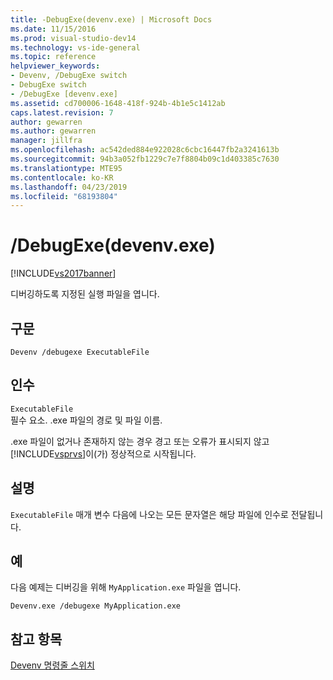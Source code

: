```yaml
---
title: -DebugExe(devenv.exe) | Microsoft Docs
ms.date: 11/15/2016
ms.prod: visual-studio-dev14
ms.technology: vs-ide-general
ms.topic: reference
helpviewer_keywords:
- Devenv, /DebugExe switch
- DebugExe switch
- /DebugExe [devenv.exe]
ms.assetid: cd700006-1648-418f-924b-4b1e5c1412ab
caps.latest.revision: 7
author: gewarren
ms.author: gewarren
manager: jillfra
ms.openlocfilehash: ac542ded884e922028c6cbc16447fb2a3241613b
ms.sourcegitcommit: 94b3a052fb1229c7e7f8804b09c1d403385c7630
ms.translationtype: MTE95
ms.contentlocale: ko-KR
ms.lasthandoff: 04/23/2019
ms.locfileid: "68193804"
---
```

# <a name="debugexe-devenvexe"></a>/DebugExe(devenv.exe)
[!INCLUDE[vs2017banner](../../includes/vs2017banner.md)]

디버깅하도록 지정된 실행 파일을 엽니다.  
  
## <a name="syntax"></a>구문  
  
```  
Devenv /debugexe ExecutableFile  
```  
  
## <a name="arguments"></a>인수  
 `ExecutableFile`  
 필수 요소. .exe 파일의 경로 및 파일 이름.  
  
 .exe 파일이 없거나 존재하지 않는 경우 경고 또는 오류가 표시되지 않고 [!INCLUDE[vsprvs](../../includes/vsprvs-md.md)]이(가) 정상적으로 시작됩니다.  
  
## <a name="remarks"></a>설명  
 `ExecutableFile` 매개 변수 다음에 나오는 모든 문자열은 해당 파일에 인수로 전달됩니다.  
  
## <a name="example"></a>예  
 다음 예제는 디버깅을 위해 `MyApplication.exe` 파일을 엽니다.  
  
```  
Devenv.exe /debugexe MyApplication.exe  
```  
  
## <a name="see-also"></a>참고 항목  
 [Devenv 명령줄 스위치](../../ide/reference/devenv-command-line-switches.md)
